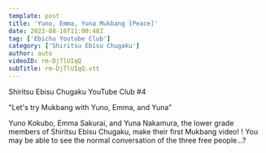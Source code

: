```yaml
---
template: post
title: 'Yuno, Emma, Yuna Mukbang [Peace]'
date: 2023-08-16T11:00:48Z
tag: ['Ebichu Youtube Club']
category: ['Shiritsu Ebisu Chugaku']
author: auto 
videoID: rm-DjTlUIqQ
subTitle: rm-DjTlUIqQ.vtt
---
```

Shiritsu Ebisu Chugaku YouTube Club #4

"Let's try Mukbang with Yuno, Emma, and Yuna"

Yuno Kokubo, Emma Sakurai, and Yuna Nakamura, the lower grade members of Shiritsu Ebisu Chugaku, make their first Mukbang video! ! You may be able to see the normal conversation of the three free people...?

